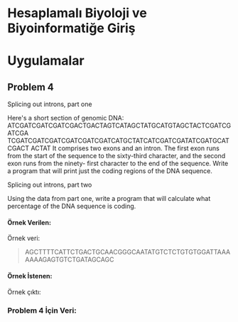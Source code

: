 
# Hesaplamalı Biyoloji ve Biyoinformatiğe Giriş
# Uygulamalar

## Problem 4

Splicing out introns, part one


Here's a short section of genomic DNA:
ATCGATCGATCGATCGACTGACTAGTCATAGCTATGCATGTAGCTACTCGATCGATCGA
TCGATCGATCGATCGATCGATCGATCATGCTATCATCGATCGATATCGATGCATCGACT
ACTAT
It comprises two exons and an intron. The first exon runs from the start of the
sequence to the sixty-third character, and the second exon runs from the ninety-
first character to the end of the sequence. Write a program that will print just the
coding regions of the DNA sequence.


Splicing out introns, part two


Using the data from part one, write a program that will calculate what percentage
of the DNA sequence is coding.



#### Örnek Verilen:


Örnek veri:

> AGCTTTTCATTCTGACTGCAACGGGCAATATGTCTCTGTGTGGATTAAAAAAAGAGTGTCTGATAGCAGC

#### Örnek İstenen:


Örnek çıktı:

>

### Problem 4 İçin Veri:


